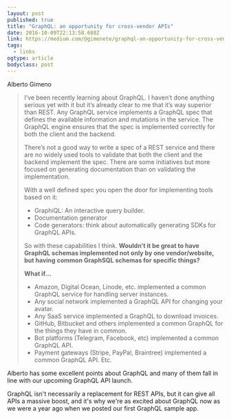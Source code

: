 ```yaml
---
layout: post 
published: true 
title: "GraphQL: an opportunity for cross-vendor APIs" 
date: 2016-10-09T22:13:58.688Z 
link: https://medium.com/@gimenete/graphql-an-opportunity-for-cross-vendor-apis-c9dac846fa69#.de3taaer6 
tags:
  - links
ogtype: article 
bodyclass: post 
---
```


Alberto Gimeno

> I’ve been recently learning about GraphQL. I haven’t done anything serious yet with it but it’s already clear to me that it’s way superior than REST. Any GraphQL service implements a GraphQL spec that defines the available information and mutations in the service. The GraphQL engine ensures that the spec is implemented correctly for both the client and the backend.
> 
> There’s not a good way to write a spec of a REST service and there are no widely used tools to validate that both the client and the backend implement the spec. There are some initiatives but more focused on generating documentation than on validating the implementation.
> 
> With a well defined spec you open the door for implementing tools based on it:
> 
>  - GraphiQL: An interactive query builder.
> - Documentation generator
> - Code generators: think about automatically generating SDKs for GraphQL APIs.
> 
> So with these capabilities I think. **Wouldn’t it be great to have GraphQL schemas implemented not only by one vendor/website, but having common GraphSQL schemas for specific things?**
> 
> **What if…**
> 
> - Amazon, Digital Ocean, Linode, etc. implemented a common GraphQL service for handling server instances.
> - Any social network implemented a GraphQL API for changing your avatar.
> - Any SaaS service implemented a GraphQL to download invoices.
> - GitHub, Bitbucket and others implemented a common GraphQL for the things they have in common.
> - Bot platforms (Telegram, Facebook, etc) implemented a common GraphQL API.
> - Payment gateways (Stripe, PayPal, Braintree) implemented a common GraphQL API.
Etc.

Alberto has some excellent points about GraphQL and many of them fall in line with our upcoming GraphQL API launch.

GraphQL isn't necessarily a replacement for REST APIs, but it can give all APIs a massive boost, and it's why we're as excited about GraphQL now as we were a year ago when we posted our first GraphQL sample app.
